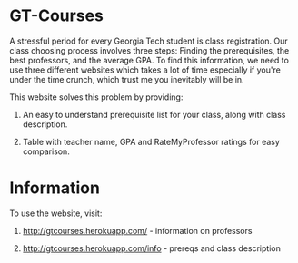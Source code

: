 # GT-Courses

A stressful period for every Georgia Tech student is class registration. Our class choosing process involves three steps: Finding the prerequisites, the best professors, and the average GPA. To find this information, we need to use three different websites which takes a lot of time especially if you're under the time crunch, which trust me you inevitably will be in.

This website solves this problem by providing:

1. An easy to understand prerequisite list for your class, along with class description.

2. Table with teacher name, GPA and RateMyProfessor ratings for easy comparison.

# Information

To use the website, visit:

1. http://gtcourses.herokuapp.com/ - information on professors

2. http://gtcourses.herokuapp.com/info - prereqs and class description
